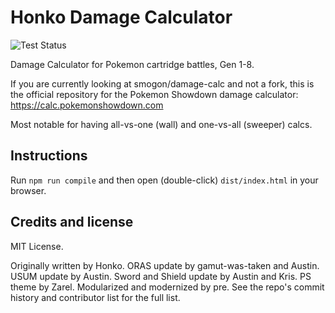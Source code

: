 Honko Damage Calculator
=======================

![Test Status](https://github.com/smogon/damage-calc/workflows/Tests/badge.svg)

Damage Calculator for Pokemon cartridge battles, Gen 1-8.

If you are currently looking at smogon/damage-calc and not a fork, this
is the official repository for the Pokemon Showdown damage calculator:
https://calc.pokemonshowdown.com

Most notable for having all-vs-one (wall) and one-vs-all (sweeper) calcs.

Instructions
------------

Run `npm run compile` and then open (double-click) `dist/index.html` in your browser.

Credits and license
-------------------

MIT License.

Originally written by Honko. ORAS update by gamut-was-taken and Austin. USUM update by Austin. Sword and Shield update by Austin and Kris. PS theme by Zarel.
Modularized and modernized by pre. See the repo's commit history and contributor list for the full list.
